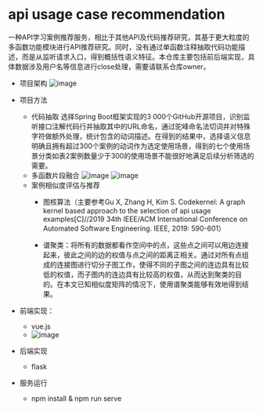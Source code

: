 # api usage case recommendation

一种API学习案例推荐服务，相比于其他API及代码推荐研究，其基于更大粒度的多函数功能模块进行API推荐研究。同时，没有通过单函数注释抽取代码功能描述，而是从监听请求入口，得到概括性语义特征。本仓库主要包括前后端实现，具体数据涉及用户名等信息进行close处理，需要请联系仓库owner。
- 项目架构
![image](https://user-images.githubusercontent.com/46640542/200562061-bed1f652-6044-44cf-bdb5-8fb09651b8bf.png)
- 项目方法
  - 代码抽取
  选择Spring Boot框架实现的3 000个GitHub开源项目，识别监听接口注解代码行并抽取其中的URL命名，通过驼峰命名法切词并对特殊字符做额外处理，统计包含的动词描述。在得到的结果中，选择语义信息明确且拥有超过300个案例的动词作为选定使用场景，得到的七个使用场景分类如表2案例数量少于300的使用场景不能很好地满足后续分析筛选的需要。
  - 多函数片段融合
   ![image](https://user-images.githubusercontent.com/46640542/200562496-bf322cf8-dfd7-463e-b67d-3138d0449897.png)
   ![image](https://user-images.githubusercontent.com/46640542/200562523-2993f081-8bca-4ebc-882a-c4b68e8a282b.png)
  - 案例相似度评估与推荐
    - 图核算法（主要参考Gu X, Zhang H, Kim S. Codekernel: A graph kernel based approach to the selection of api usage examples[C]//2019 34th IEEE/ACM International Conference on Automated Software Engineering. IEEE, 2019: 590-601）
   
    - 谱聚类：将所有的数据都看作空间中的点，这些点之间可以用边连接起来，彼此之间的边的权值与点之间的距离正相关。通过对所有点组成的连接图进行切分子图工作，使得不同的子图之间的连边具有比较低的权值，而子图内的连边具有比较高的权值，从而达到聚类的目的。在本文已知相似度矩阵的情况下，使用谱聚类能够有效地得到结果。
- 前端实现：
   - vue.js
   - ![image](https://user-images.githubusercontent.com/46640542/200565127-e8c2d0eb-ba93-40df-b3ac-930db6211b10.png)

- 后端实现
   - flask
- 服务运行
   - npm install & npm run serve
   

  
